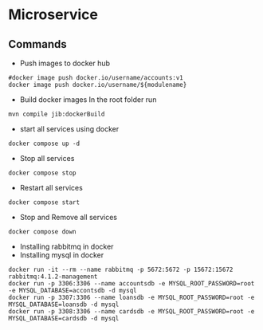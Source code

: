 # Microservice

## Commands
- Push images to docker hub
``` declarative
#docker image push docker.io/username/accounts:v1
docker image push docker.io/username/${modulename}
```

- Build docker images
  In the root folder run
``` declarative
mvn compile jib:dockerBuild
```
- start all services using docker
``` declarative
docker compose up -d
```

- Stop all services
``` declarative
docker compose stop
```

- Restart all services
``` declarative
docker compose start
```

- Stop and Remove all services
``` declarative
docker compose down
```

- Installing rabbitmq in docker
- Installing mysql in docker
``` declarative
docker run -it --rm --name rabbitmq -p 5672:5672 -p 15672:15672 rabbitmq:4.1.2-management
docker run -p 3306:3306 --name accountsdb -e MYSQL_ROOT_PASSWORD=root -e MYSQL_DATABASE=accontsdb -d mysql
docker run -p 3307:3306 --name loansdb -e MYSQL_ROOT_PASSWORD=root -e MYSQL_DATABASE=loansdb -d mysql
docker run -p 3308:3306 --name cardsdb -e MYSQL_ROOT_PASSWORD=root -e MYSQL_DATABASE=cardsdb -d mysql
```